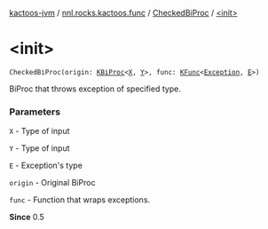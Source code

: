 [kactoos-jvm](../../index.md) / [nnl.rocks.kactoos.func](../index.md) / [CheckedBiProc](index.md) / [&lt;init&gt;](./-init-.md)

# &lt;init&gt;

`CheckedBiProc(origin: `[`KBiProc`](../../nnl.rocks.kactoos/-k-bi-proc.md)`<`[`X`](index.md#X)`, `[`Y`](index.md#Y)`>, func: `[`KFunc`](../../nnl.rocks.kactoos/-k-func.md)`<`[`Exception`](https://kotlinlang.org/api/latest/jvm/stdlib/kotlin/-exception/index.html)`, `[`E`](index.md#E)`>)`

BiProc that throws exception of specified type.

### Parameters

`X` - Type of input

`Y` - Type of input

`E` - Exception's type

`origin` - Original BiProc

`func` - Function that wraps exceptions.

**Since**
0.5

